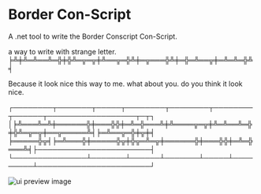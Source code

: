Border Con-Script
=============

A .net tool to write the Border Conscript Con-Script. 

a way to write with strange letter.
╞╩╪╩═╩══╩═╬╪╬╩═╦═╦╪╩══╦═╬╩╪═╦═══╬╩╪═╬═╩══╦╪═╩═╩═╬╩╡

Because it look nice this way to me. what about you. do you think it look nice.

┌────────┬───────┬─────┬────────┬────────┬────────┬──────┬──────────────────┬─┬┐
│╞╩═══╩═╩╪══════╬╪═══╬╬╪═╩═╬═══╩╪╩════╦═╦╪╩═╩══╩═╬╪╬╩═╦═╦╪══╦═════╩╡╞═╩══╦═╬╪╦╪╡
╞═════╬╦╡╞═╩═══╬╪═════╬╦╪╬╦═╩═╦╪══════╬╪═══╬╬╪═╩═╬═══╩╡├───────────────────────┤
└───────────────┴───────┴──────┴───────┴─────┴─────────┴───────────────────────┘

![ui preview image](http://i.imgur.com/zpRGiRE.png "UI preview image")
